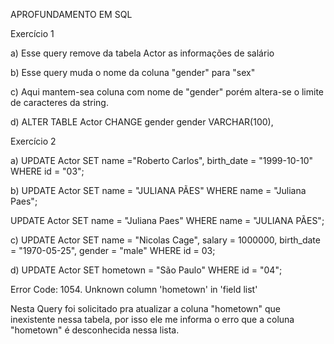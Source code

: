 APROFUNDAMENTO EM SQL

Exercício 1

a) Esse query remove da tabela Actor as informações de salário

b) Esse query muda o nome da coluna "gender" para "sex"

c) Aqui mantem-sea coluna com nome de "gender" porém altera-se o limite de caracteres da string.

d) ALTER TABLE Actor CHANGE gender gender VARCHAR(100),

Exercício 2

a) UPDATE Actor
SET name ="Roberto Carlos", birth_date = "1999-10-10"
WHERE id = "03";

b) UPDATE Actor
SET name = "JULIANA PÃES"
WHERE name = "Juliana Paes";

UPDATE Actor
SET name = "Juliana Paes"
WHERE name = "JULIANA PÃES";

c) UPDATE Actor 
SET name = "Nicolas Cage", salary = 1000000, birth_date = "1970-05-25", gender = "male"
WHERE id = 03;

d) UPDATE Actor
SET hometown = "São Paulo"
WHERE id = "04";

Error Code: 1054. Unknown column 'hometown' in 'field list'

Nesta Query foi solicitado pra atualizar a coluna "hometown" que inexistente nessa tabela, por isso ele me informa o erro que a coluna "hometown" é desconhecida nessa lista.






